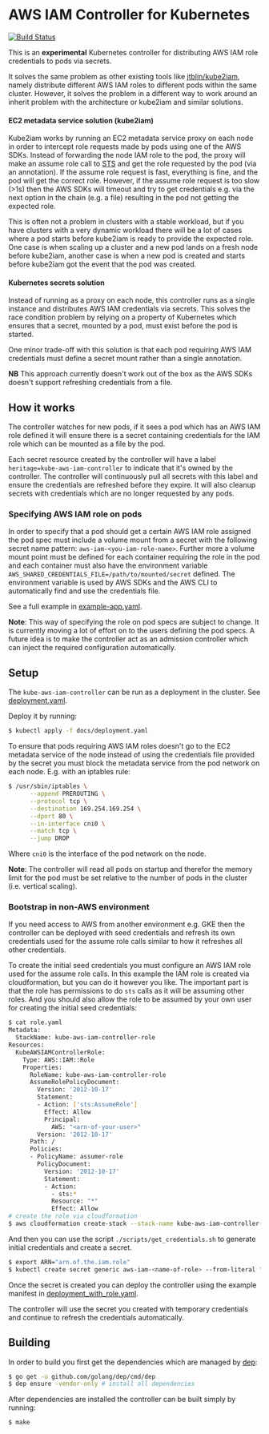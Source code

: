 # AWS IAM Controller for Kubernetes
[![Build Status](https://travis-ci.org/mikkeloscar/kube-aws-iam-controller.svg?branch=master)](https://travis-ci.org/mikkeloscar/kube-aws-iam-controller)

This is an **experimental** Kubernetes controller for distributing AWS IAM role
credentials to pods via secrets.

It solves the same problem as other existing tools like
[jtblin/kube2iam](https://github.com/jtblin/kube2iam), namely distribute
different AWS IAM roles to different pods within the same cluster.  However, it
solves the problem in a different way to work around an inherit problem with
the architecture or kube2iam and similar solutions.

#### EC2 metadata service solution (kube2iam)

Kube2iam works by running an EC2 metadata service proxy on each node in order
to intercept role requests made by pods using one of the AWS SDKs. Instead of
forwarding the node IAM role to the pod, the proxy will make an assume role
call to [STS](https://docs.aws.amazon.com/STS/latest/APIReference/Welcome.html)
and get the role requested by the pod (via an annotation). If the assume role
request is fast, everything is fine, and the pod will get the correct role.
However, if the assume role request is too slow (>1s) then the AWS SDKs will
timeout and try to get credentials e.g. via the next option in the chain (e.g.
a file) resulting in the pod not getting the expected role.

This is often not a problem in clusters with a stable workload, but if you have
clusters with a very dynamic workload there will be a lot of cases where a pod
starts before kube2iam is ready to provide the expected role. One case is when
scaling up a cluster and a new pod lands on a fresh node before kube2iam,
another case is when a new pod is created and starts before kube2iam got the
event that the pod was created.

#### Kubernetes secrets solution

Instead of running as a proxy on each node, this controller runs as a
single instance and distributes AWS IAM credentials via secrets. This solves
the race condition problem by relying on a property of Kubernetes which ensures
that a secret, mounted by a pod, must exist before the pod is started.

One minor trade-off with this solution is that each pod requiring AWS IAM
credentials must define a secret mount rather than a single annotation.

**NB** This approach currently doesn't work out of the box as the AWS SDKs
doesn't support refreshing credentials from a file.

## How it works

The controller watches for new pods, if it sees a pod which has an AWS IAM role
defined it will ensure there is a secret containing credentials for the IAM
role which can be mounted as a file by the pod.

Each secret resource created by the controller will have a label
`heritage=kube-aws-iam-controller` to indicate that it's owned by the
controller.
The controller will continuously pull all secrets with this label and ensure
the credentials are refreshed before they expire. It will also cleanup secrets
with credentials which are no longer requested by any pods.

### Specifying AWS IAM role on pods

In order to specify that a pod should get a certain AWS IAM role assigned the
pod spec must include a volume mount from a secret with the following secret
name pattern: `aws-iam-<you-iam-role-name>`. Further more a volume mount point
must be defined for each container requiring the role in the pod and each
container must also have the environment variable
`AWS_SHARED_CREDENTIALS_FILE=/path/to/mounted/secret` defined. The environment
variable is used by AWS SDKs and the AWS CLI to automatically find and use the
credentials file.

See a full example in [example-app.yaml](/docs/example-app.yaml).

**Note**: This way of specifying the role on pod specs are subject to change.
It is currently moving a lot of effort on to the users defining the pod specs.
A future idea is to make the controller act as an admission controller which
can inject the required configuration automatically.

## Setup

The `kube-aws-iam-controller` can be run as a deployment in the cluster.
See [deployment.yaml](/docs/deployment.yaml).

Deploy it by running:

```bash
$ kubectl apply -f docs/deployment.yaml
```

To ensure that pods requiring AWS IAM roles doesn't go to the EC2 metadata
service of the node instead of using the credentials file provided by the
secret you must block the metadata service from the pod network on each node.
E.g. with an iptables rule:

```bash
$ /usr/sbin/iptables \
      --append PREROUTING \
      --protocol tcp \
      --destination 169.254.169.254 \
      --dport 80 \
      --in-interface cni0 \
      --match tcp \
      --jump DROP
```

Where `cni0` is the interface of the pod network on the node.

**Note**: The controller will read all pods on startup and therefor the memory
limit for the pod must be set relative to the number of pods in the cluster
(i.e. vertical scaling).

### Bootstrap in non-AWS environment

If you need access to AWS from another environment e.g. GKE then the controller
can be deployed with seed credentials and refresh its own credentials used
for the assume role calls similar to how it refreshes all other credentials.

To create the initial seed credentials you must configure an AWS IAM role used
for the assume role calls. In this example the IAM role is created via
cloudformation, but you can do it however you like. The important part is that
the role has permissions to do `sts` calls as it will be assuming other roles.
And you should also allow the role to be assumed by your own user for creating
the initial seed credentials:

```sh
$ cat role.yaml
Metadata:
  StackName: kube-aws-iam-controller-role
Resources:
  KubeAWSIAMControllerRole:
    Type: AWS::IAM::Role
    Properties:
      RoleName: kube-aws-iam-controller-role
      AssumeRolePolicyDocument:
        Version: '2012-10-17'
        Statement:
        - Action: ['sts:AssumeRole']
          Effect: Allow
          Principal:
            AWS: "<arn-of-your-user>"
        Version: '2012-10-17'
      Path: /
      Policies:
      - PolicyName: assumer-role
        PolicyDocument:
          Version: '2012-10-17'
          Statement:
          - Action:
            - sts:*
            Resource: "*"
            Effect: Allow
# create the role via cloudformation
$ aws cloudformation create-stack --stack-name kube-aws-iam-controller-role --template-body=file://role.yaml --capabilities CAPABILITY_NAMED_IAM
```

And then you can use the script `./scripts/get_credentials.sh` to generate
initial credentials and create a secret.

```sh
$ export ARN="arn.of.the.iam.role"
$ kubectl create secret generic aws-iam-<name-of-role> --from-literal "credentials=$(./scripts/get_credentials.sh "$ARN")"
```

Once the secret is created you can deploy the controller using the example
manifest in [deployment_with_role.yaml](/docs/deployment_with_role.yaml).

The controller will use the secret you created with temporary credentials and
continue to refresh the credentials automatically.

## Building

In order to build you first get the dependencies which are managed by
[dep](https://github.com/golang/dep):

```bash
$ go get -u github.com/golang/dep/cmd/dep
$ dep ensure -vendor-only # install all dependencies
```

After dependencies are installed the controller can be built simply by running:

```bash
$ make
```

